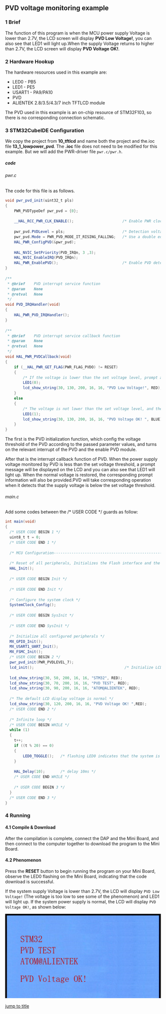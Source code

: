 ## PVD voltage monitoring example<a name="brief"></a>

### 1 Brief
The function of this program is when the MCU power supply Voltage is lower than 2.7V, the LCD screen will display **PVD Low Voltage!**, you can also see that LED1 will light up.When the supply Voltage returns to higher than 2.7V, the LCD screen will display **PVD Voltage OK!**. 
### 2 Hardware Hookup
The hardware resources used in this example are:
+ LED0 - PB5
+ LED1 - PE5
+ USART1 - PA9/PA10
+ PVD
+ ALIENTEK  2.8/3.5/4.3/7 inch TFTLCD module

The PVD used in this example is an on-chip resource of STM32F103, so there is no corresponding connection schematic.

### 3 STM32CubeIDE Configuration


We copy the project from  **10_tftlcd** and name both the project and the.ioc file **13_1_lowpower_pvd**. The **.ioc** file does not need to be modified for this example. But we will add the PWR-driver file ``pwr.c/pwr.h``.

##### code
###### pwr.c
The code for this file is as follows.
```c#
void pwr_pvd_init(uint32_t pls)
{
    PWR_PVDTypeDef pwr_pvd = {0};

    __HAL_RCC_PWR_CLK_ENABLE();                      /* Enable PWR clock */
    
    pwr_pvd.PVDLevel = pls;                          /* Detection voltage level */
    pwr_pvd.Mode = PWR_PVD_MODE_IT_RISING_FALLING;   /* Use a double edge trigger of the rising and falling edge of the interrupt line */
    HAL_PWR_ConfigPVD(&pwr_pvd);

    HAL_NVIC_SetPriority(PVD_IRQn, 3 ,3);
    HAL_NVIC_EnableIRQ(PVD_IRQn);
    HAL_PWR_EnablePVD();                             /* Enable PVD detection */
}

/**
 * @brief    PVD interrupt service function
 * @param    None
 * @retval   None
 */
void PVD_IRQHandler(void)
{
    HAL_PWR_PVD_IRQHandler();
}

/**
 * @brief    PVD interrupt service callback function
 * @param    None
 * @retval   None
 */
void HAL_PWR_PVDCallback(void)
{
    if (__HAL_PWR_GET_FLAG(PWR_FLAG_PVDO) != RESET)
    {
        /* If the voltage is lower than the set voltage level, prompt accordingly */
        LED1(0);
        lcd_show_string(30, 130, 200, 16, 16, "PVD Low Voltage!", RED);
    }
    else
    {
        /* The voltage is not lower than the set voltage level, and the corresponding prompt is given  */
        LED1(1);
        lcd_show_string(30, 130, 200, 16, 16, "PVD Voltage OK! ", BLUE);
    }
}
```
The first is the PVD initialization function, which config the voltage threshold of the PVD according to the passed parameter values, and turns on the relevant interrupt of the PVD and the enable PVD module.

After that is the interrupt callback function of PVD. When the power supply voltage monitored by PVD is less than the set voltage threshold, a prompt message will be displayed on the LCD and you can also see that LED1 will light up. When the normal voltage is restored, the corresponding prompt information will also be provided.PVD will take corresponding operation when it detects that the supply voltage is below the set voltage threshold.

###### main.c
Add some codes between the /* USER CODE */ guards as follow:
```c#
int main(void)
{
  /* USER CODE BEGIN 1 */
  uint8_t t = 0;
  /* USER CODE END 1 */

  /* MCU Configuration--------------------------------------------------------*/

  /* Reset of all peripherals, Initializes the Flash interface and the Systick. */
  HAL_Init();

  /* USER CODE BEGIN Init */

  /* USER CODE END Init */

  /* Configure the system clock */
  SystemClock_Config();

  /* USER CODE BEGIN SysInit */

  /* USER CODE END SysInit */

  /* Initialize all configured peripherals */
  MX_GPIO_Init();
  MX_USART1_UART_Init();
  MX_FSMC_Init();
  /* USER CODE BEGIN 2 */
  pwr_pvd_init(PWR_PVDLEVEL_7);
  lcd_init();                                         /* Initialize LCD */

  lcd_show_string(30, 50, 200, 16, 16, "STM32", RED);
  lcd_show_string(30, 70, 200, 16, 16, "PVD TEST", RED);
  lcd_show_string(30, 90, 200, 16, 16, "ATOM@ALIENTEK", RED);

  /* The default LCD display voltage is normal */
  lcd_show_string(30, 120, 200, 16, 16, "PVD Voltage OK! ",RED);
  /* USER CODE END 2 */

  /* Infinite loop */
  /* USER CODE BEGIN WHILE */
  while (1)
  {
    t++;
    if ((t % 20) == 0)
    {
        LED0_TOGGLE();   /* flashing LED0 indicates that the system is running */
    }

    HAL_Delay(10);       /* delay 10ms */
    /* USER CODE END WHILE */

    /* USER CODE BEGIN 3 */
  }
  /* USER CODE END 3 */
}
```

### 4 Running
#### 4.1 Compile & Download
After the compilation is complete, connect the DAP and the Mini Board, and then connect to the computer together to download the program to the Mini Board.
#### 4.2 Phenomenon
Press the **RESET** button to begin running the program on your Mini Board, observe the LED0 flashing on the Mini Board, indicating that the code download is successful.

If the system supply Voltage is lower than 2.7V, the LCD will display ``PVD Low Voltage!`` (The voltage is too low to see some of the phenomenon) and LED1 will light up. If the system power supply is normal, the LCD will display ``PVD Voltage OK!``, as shown below:

<img src="../../1_docs/3_figures/13_1_lowpower_pvd/01_lcd.png">

[jump to title](#brief)